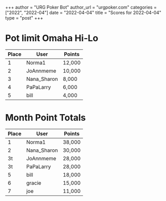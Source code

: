 +++
author = "URG Poker Bot"
author_url = "urgpoker.com"
categories = ["2022", "2022-04"]
date = "2022-04-04"
title = "Scores for 2022-04-04"
type = "post"
+++
# Pot limit Omaha Hi-Lo

| Place | User | Points |
|-------|------|--------|
| 1 | Norma1 | 12,000 |
| 2 | JoAnnmeme | 10,000 |
| 3 | Nana_Sharon | 8,000 |
| 4 | PaPaLarry | 6,000 |
| 5 | bill | 4,000 |

# Month Point Totals

| Place | User | Points |
|-------|------|--------|
| 1 | Norma1 | 38,000 |
| 2 | Nana_Sharon | 30,000 |
| 3t | JoAnnmeme | 28,000 |
| 3t | PaPaLarry | 28,000 |
| 5 | bill | 18,000 |
| 6 | gracie | 15,000 |
| 7 | joe | 11,000 |
